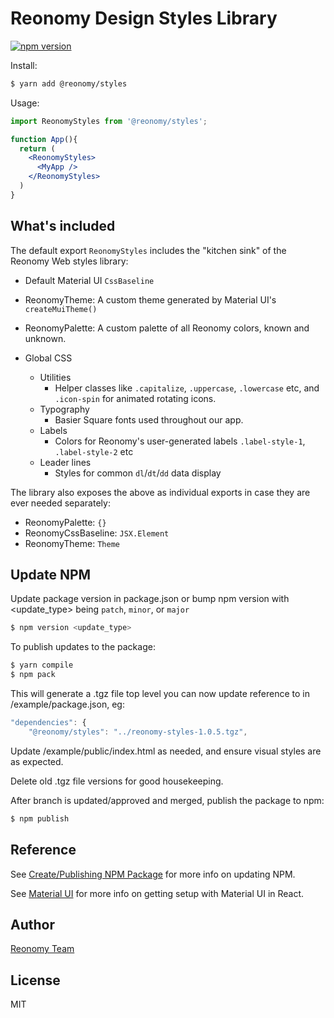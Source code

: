 # Reonomy Design Styles Library

[![npm version](https://img.shields.io/npm/v/@reonomy/styles.svg?style=flat-square)](https://www.npmjs.com/package/@reonomy/styles)

Install:

```bash
$ yarn add @reonomy/styles
```

Usage:

```jsx
import ReonomyStyles from '@reonomy/styles';

function App(){
  return (
    <ReonomyStyles>
      <MyApp />
    </ReonomyStyles>
  )
}
```

## What's included
The default export `ReonomyStyles` includes the "kitchen sink" of the Reonomy Web styles library:

- Default Material UI `CssBaseline`

- ReonomyTheme: A custom theme generated by Material UI's `createMuiTheme()`

- ReonomyPalette: A custom palette of all Reonomy colors, known and unknown.

- Global CSS
  - Utilities
    - Helper classes like `.capitalize`, `.uppercase`, `.lowercase` etc, and `.icon-spin` for animated rotating icons.
  - Typography
    - Basier Square fonts used throughout our app.
  - Labels
    - Colors for Reonomy's user-generated labels `.label-style-1`, `.label-style-2` etc
  - Leader lines
    - Styles for common `dl`/`dt`/`dd` data display

The library also exposes the above as individual exports in case they are ever needed separately:

- ReonomyPalette: `{}`
- ReonomyCssBaseline: `JSX.Element`
- ReonomyTheme: `Theme`

## Update NPM
Update package version in package.json or bump npm version with <update_type> being `patch`, `minor`, or `major`
```bash
$ npm version <update_type>
```
To publish updates to the package:
```bash
$ yarn compile
$ npm pack
```

This will generate a .tgz file top level you can now update reference to in /example/package.json, eg:
```js
"dependencies": {
    "@reonomy/styles": "../reonomy-styles-1.0.5.tgz",
```
Update /example/public/index.html as needed, and ensure visual styles are as expected.

Delete old .tgz file versions for good housekeeping.

After branch is updated/approved and merged, publish the package to npm:
```bash
$ npm publish
```

## Reference
See [Create/Publishing NPM Package](https://www.npmjs.com/package/@bcms-demo/new-project) for more info on updating NPM.

See [Material UI](https://material-ui.com/getting-started/usage/) for more info on getting setup with Material UI in React.

## Author
[Reonomy Team](https://github.com/reonomy)

## License
MIT